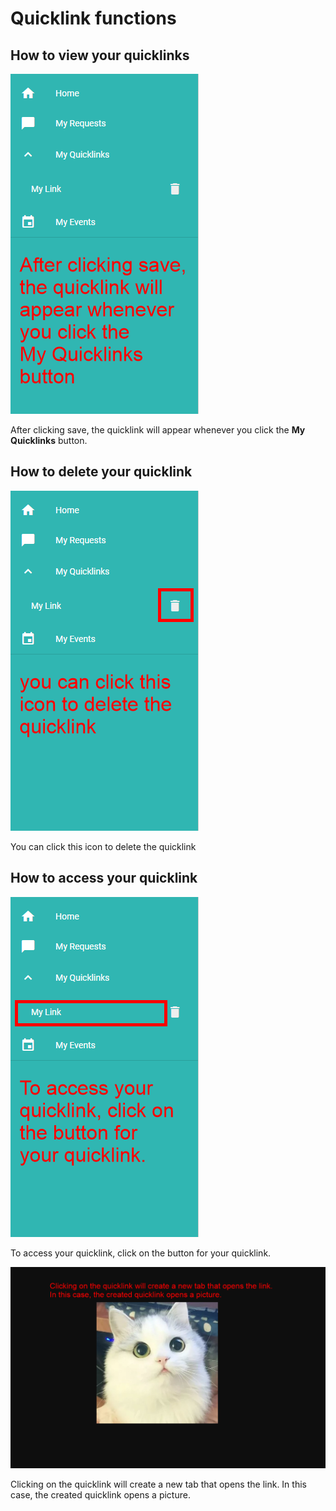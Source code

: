 # Quicklink functions

## How to view your quicklinks

![](./quicklinksstep3.5.PNG)

After clicking save, the quicklink will appear whenever you click the **My Quicklinks** button.

## How to delete your quicklink

![](./quicklinksstep3.6.PNG)


You can click this icon to delete the quicklink

## How to access your quicklink

![](./quicklinksstep4.PNG)

To access your quicklink, click on the button for your quicklink.

![](./quicklinksstep5.PNG)

Clicking on the quicklink will create a new tab that opens the link. In this case, the created quicklink opens a picture.

